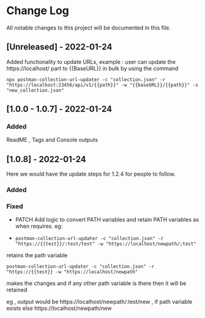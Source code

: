 
  
# Change Log
All notable changes to this project will be documented in this file.
 
 
## [Unreleased] - 2022-01-24
 
Added functionality to update URLs, example : user can update the https://localhost/ part to {{BaseURL}} in bulk by using the command 

    npx postman-collection-url-updater -c "collection.json" -r "https://localhost:23456/api/v1/{{path}}" -w "{{baseURL}}/{{path}}" -s "new_collection.json"

## [1.0.0 - 1.0.7] - 2022-01-24


### Added

ReadME , Tags and Console outputs

## [1.0.8] - 2022-01-24
  
Here we would have the update steps for 1.2.4 for people to follow.
 
### Added
 
### Fixed
 
-  PATCH Add logic to convert PATH variables and retain PATH variables as when requires. eg: 
- 
      postman-collection-url-updater -c "collection.json" -r "https://{{test}}/:test/test" -w "https://localhost/newpath/;test"

retains the path variable 

    postman-collection-url-updater -c "collection.json" -r "https://{{test}} -w "https://localhost/newpath"

makes the changes and if any other path variable is there then it will be retained

eg , output would be https://localhost/newpath/:test/new , if path variable exists else https://localhost/newpath/new
 
